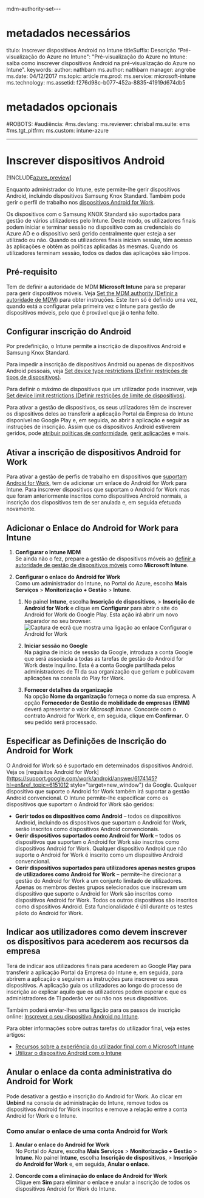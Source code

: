 mdm-authority-set---
# <a name="required-metadata"></a>metadados necessários

título: Inscrever dispositivos Android no Intune titleSuffix: Descrição "Pré-visualização do Azure no Intune": "Pré-visualização do Azure no Intune: saiba como inscrever dispositivos Android na pré-visualização do Azure no Intune".
keywords: author: nathbarn ms.author: nathbarn manager: angrobe ms.date: 04/12/2017 ms.topic: article ms.prod: ms.service: microsoft-intune ms.technology: ms.assetid: f276d98c-b077-452a-8835-41919d674db5

# <a name="optional-metadata"></a>metadados opcionais

#<a name="robots"></a>ROBOTS:
#<a name="audience"></a>audiência:
#<a name="msdevlang"></a>ms.devlang:
ms.reviewer: chrisbal ms.suite: ems
#<a name="mstgtpltfrm"></a>ms.tgt_pltfrm:
ms.custom: intune-azure

---

# <a name="enroll-android-devices"></a>Inscrever dispositivos Android

[!INCLUDE[azure_preview](./includes/azure_preview.md)]

Enquanto administrador do Intune, este permite-lhe gerir dispositivos Android, incluindo dispositivos Samsung Knox Standard. Também pode gerir o perfil de trabalho nos [dispositivos Android for Work](#enable-enrollment-of-android-for-work-devices).

Os dispositivos com o Samsung KNOX Standard são suportados para gestão de vários utilizadores pelo Intune. Deste modo, os utilizadores finais podem iniciar e terminar sessão no dispositivo com as credenciais do Azure AD e o dispositivo será gerido centralmente quer esteja a ser utilizado ou não. Quando os utilizadores finais iniciam sessão, têm acesso às aplicações e obtêm as políticas aplicadas às mesmas. Quando os utilizadores terminam sessão, todos os dados das aplicações são limpos.

## <a name="prerequisite"></a>Pré-requisito

Tem de definir a autoridade de MDM **Microsoft Intune** para se preparar para gerir dispositivos móveis. Veja [Set the MDM authority (Definir a autoridade de MDM)](mdm-authority-set.md) para obter instruções. Este item só é definido uma vez, quando está a configurar pela primeira vez o Intune para gestão de dispositivos móveis, pelo que é provável que já o tenha feito.

## <a name="set-up-android-enrollment"></a>Configurar inscrição do Android

Por predefinição, o Intune permite a inscrição de dispositivos Android e Samsung Knox Standard.

Para impedir a inscrição de dispositivos Android ou apenas de dispositivos Android pessoais, veja [Set device type restrictions (Definir restrições de tipos de dispositivos)](enrollment-restrictions-set.md#set-device-type-restrictions).

Para definir o máximo de dispositivos que um utilizador pode inscrever, veja [Set device limit restrictions (Definir restrições de limite de dispositivos)](enrollment-restrictions-set.md#set-device-limit-restrictions).

Para ativar a gestão de dispositivos, os seus utilizadores têm de inscrever os dispositivos deles ao transferir a aplicação Portal da Empresa do Intune disponível no Google Play e, em seguida, ao abrir a aplicação e seguir as instruções de inscrição. Assim que os dispositivos Android estiverem geridos, pode [atribuir políticas de conformidade](compliance-policy-create-android.md), [gerir aplicações](app-management.md) e mais.

## <a name="enable-enrollment-of-android-for-work-devices"></a>Ativar a inscrição de dispositivos Android for Work

Para ativar a gestão de perfis de trabalho em dispositivos que [suportam Android for Work](https://support.google.com/work/android/answer/6174145?hl=en&ref_topic=6151012), tem de adicionar um enlace do Android for Work para Intune. Para inscrever dispositivos que suportam o Android for Work mas que foram anteriormente inscritos como dispositivos Android normais, a inscrição dos dispositivos tem de ser anulada e, em seguida efetuada novamente.

## <a name="add-android-for-work-binding-for-intune"></a>Adicionar o Enlace do Android for Work para Intune

1. **Configurar o Intune MDM**<br>
Se ainda não o fez, prepare a gestão de dispositivos móveis ao [definir a autoridade de gestão de dispositivos móveis](mdm-authority-set.md) como **Microsoft Intune**.

2. **Configurar o enlace do Android for Work**<br>
    Como um administrador do Intune, no Portal do Azure, escolha **Mais Serviços** > **Monitorização + Gestão** > **Intune**.

    1. No painel **Intune**, escolha **Inscrição de dispositivos**, > **Inscrição de Android for Work** e clique em **Configurar** para abrir o site do Android for Work do Google Play. Esta ação irá abrir um novo separador no seu browser.
  ![Captura de ecrã que mostra uma ligação ao enlace Configurar o Android for Work](./media/android-work-bind.png)

    2. **Iniciar sessão no Google**<br>
   Na página de início de sessão da Google, introduza a conta Google que será associada a todas as tarefas de gestão do Android for Work deste inquilino. Esta é a conta Google partilhada pelos administradores de TI da sua organização que geriam e publicavam aplicações na consola do Play for Work.

    3. **Fornecer detalhes da organização**<br>
   Na opção **Nome da organização** forneça o nome da sua empresa. A opção **Fornecedor de Gestão de mobilidade de empresas (EMM)** deverá apresentar o valor *Microsoft Intune*. Concorde com o contrato Android for Work e, em seguida, clique em **Confirmar**. O seu pedido será processado.

## <a name="specify-android-for-work-enrollment-settings"></a>Especificar as Definições de Inscrição do Android for Work
   O Android for Work só é suportado em determinados dispositivos Android. Veja os [requisitos Android for Work](https://support.google.com/work/android/answer/6174145?hl=en&ref_topic=6151012 style="target=new_window") da Google. Qualquer dispositivo que suporte o Android for Work também irá suportar a gestão Android convencional.  O Intune permite-lhe especificar como os dispositivos que suportam o Android for Work são geridos:

   - **Gerir todos os dispositivos como Android** – todos os dispositivos Android, incluindo os dispositivos que suportam o Android for Work, serão inscritos como dispositivos Android convencionais.
   - **Gerir dispositivos suportados como Android for Work** – todos os dispositivos que suportam o Android for Work são inscritos como dispositivos Android for Work. Qualquer dispositivo Android que não suporte o Android for Work é inscrito como um dispositivo Android convencional.
   - **Gerir dispositivos suportados para utilizadores apenas nestes grupos de utilizadores como Android for Work** – permite-lhe direcionar a gestão do Android for Work a um conjunto limitado de utilizadores. Apenas os membros destes grupos selecionados que inscrevam um dispositivo que suporte o Android for Work são inscritos como dispositivos Android for Work. Todos os outros dispositivos são inscritos como dispositivos Android. Esta funcionalidade é útil durante os testes piloto do Android for Work.

<!--  ## Next steps for Android for Work
After configuring the Android for Work binding and settings, you can do the following:
- [Deploy Android for Work apps](android-for-work-apps.md)
- [Add Android for Work configuration policies](android-for-work-policy-settings-in-microsoft-intune.md)  -->

## <a name="tell-your-users-how-to-enroll-their-devices-to-access-company-resources"></a>Indicar aos utilizadores como devem inscrever os dispositivos para acederem aos recursos da empresa

Terá de indicar aos utilizadores finais para acederem ao Google Play para transferir a aplicação Portal da Empresa do Intune e, em seguida, para abrirem a aplicação e seguirem as instruções para inscrever os seus dispositivos. A aplicação guia os utilizadores ao longo do processo de inscrição ao explicar aquilo que os utilizadores podem esperar e que os administradores de TI poderão ver ou não nos seus dispositivos.

Também poderá enviar-lhes uma ligação para os passos de inscrição online: [Inscrever o seu dispositivo Android no Intune](https://docs.microsoft.com/intune-user-help/enroll-your-device-in-intune-android).

Para obter informações sobre outras tarefas do utilizador final, veja estes artigos:

- [Recursos sobre a experiência do utilizador final com o Microsoft Intune](https://docs.microsoft.com/intune-classic/deploy-use/how-to-educate-your-end-users-about-microsoft-intune)
- [Utilizar o dispositivo Android com o Intune](https://docs.microsoft.com/intune-user-help/using-your-android-device-with-intune)

## <a name="unbinding-your-android-for-work-administrative-account"></a>Anular o enlace da conta administrativa do Android for Work

Pode desativar a gestão e inscrição do Android for Work. Ao clicar em **Unbind** na consola de administração do Intune, remove todos os dispositivos Android for Work inscritos e remove a relação entre a conta Android for Work e o Intune.

### <a name="how-to-unbind-an-android-for-work-account"></a>Como anular o enlace de uma conta Android for Work

1. **Anular o enlace do Android for Work**<br>
    No Portal do Azure, escolha **Mais Serviços** > **Monitorização + Gestão** > **Intune**.  No painel **Intune**, escolha **Inscrição de dispositivos**, > **Inscrição do Android for Work** e, em seguida, **Anular o enlace**.

2. **Concorde com a eliminação do enlace do Android for Work**<br>
  Clique em **Sim** para eliminar o enlace e anular a inscrição de todos os dispositivos Android for Work do Intune.
